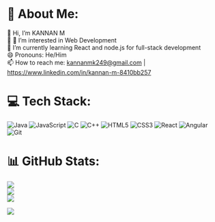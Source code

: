 # 💫 About Me:
👋 Hi, I’m KANNAN M<br>🔭 👀 I’m interested in Web Development <br>🌱 I’m currently learning React and node.js for full-stack development<br>😄 Pronouns: He/Him<br> 📫 How to reach me: kannanmk249@gmail.com | https://www.linkedin.com/in/kannan-m-8410bb257<br>

# 💻 Tech Stack:
![Java](https://img.shields.io/badge/java-%23ED8B00.svg?style=for-the-badge&logo=openjdk&logoColor=white) ![JavaScript](https://img.shields.io/badge/javascript-%23323330.svg?style=for-the-badge&logo=javascript&logoColor=%23F7DF1E) ![C](https://img.shields.io/badge/c-%2300599C.svg?style=for-the-badge&logo=c&logoColor=white) ![C++](https://img.shields.io/badge/c++-%2300599C.svg?style=for-the-badge&logo=c%2B%2B&logoColor=white) ![HTML5](https://img.shields.io/badge/html5-%23E34F26.svg?style=for-the-badge&logo=html5&logoColor=white) ![CSS3](https://img.shields.io/badge/css3-%231572B6.svg?style=for-the-badge&logo=css3&logoColor=white) ![React](https://img.shields.io/badge/react-%2320232a.svg?style=for-the-badge&logo=react&logoColor=%2361DAFB) ![Angular](https://img.shields.io/badge/angular-%23DD0031.svg?style=for-the-badge&logo=angular&logoColor=white) ![Git](https://img.shields.io/badge/git-%23F05033.svg?style=for-the-badge&logo=git&logoColor=white)
# 📊 GitHub Stats:
![](https://github-readme-stats.vercel.app/api?username=kannanmk14&theme=dark&hide_border=false&include_all_commits=false&count_private=false)<br/>
![](https://nirzak-streak-stats.vercel.app/?user=kannanmk14&theme=dark&hide_border=false)<br/>
![](https://github-readme-stats.vercel.app/api/top-langs/?username=kannanmk14&theme=dark&hide_border=false&include_all_commits=false&count_private=false&layout=compact)

[![](https://visitcount.itsvg.in/api?id=MADHAN116&icon=0&color=0)](https://visitcount.itsvg.in)
